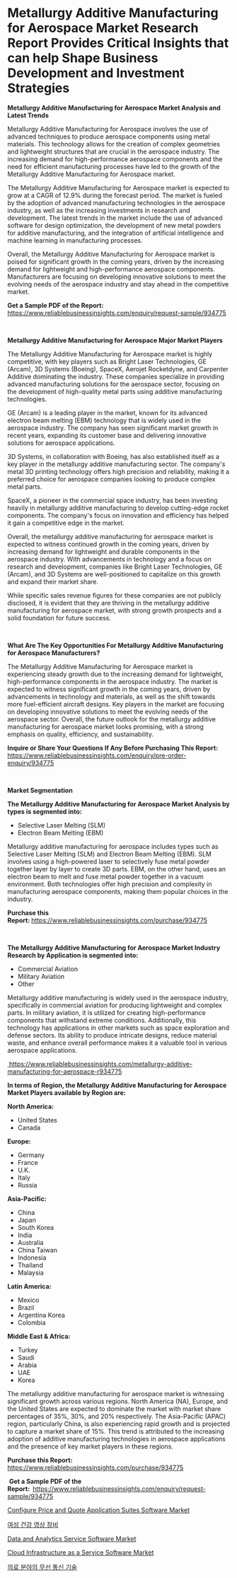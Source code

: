 <p><h1>Metallurgy Additive Manufacturing for Aerospace Market Research Report Provides Critical Insights that can help Shape Business Development and Investment Strategies</h1></p><p><strong>Metallurgy Additive Manufacturing for Aerospace Market Analysis and Latest Trends</strong></p>
<p><p>Metallurgy Additive Manufacturing for Aerospace involves the use of advanced techniques to produce aerospace components using metal materials. This technology allows for the creation of complex geometries and lightweight structures that are crucial in the aerospace industry. The increasing demand for high-performance aerospace components and the need for efficient manufacturing processes have led to the growth of the Metallurgy Additive Manufacturing for Aerospace market.</p><p>The Metallurgy Additive Manufacturing for Aerospace market is expected to grow at a CAGR of 12.9% during the forecast period. The market is fueled by the adoption of advanced manufacturing technologies in the aerospace industry, as well as the increasing investments in research and development. The latest trends in the market include the use of advanced software for design optimization, the development of new metal powders for additive manufacturing, and the integration of artificial intelligence and machine learning in manufacturing processes.</p><p>Overall, the Metallurgy Additive Manufacturing for Aerospace market is poised for significant growth in the coming years, driven by the increasing demand for lightweight and high-performance aerospace components. Manufacturers are focusing on developing innovative solutions to meet the evolving needs of the aerospace industry and stay ahead in the competitive market.</p></p>
<p><strong>Get a Sample PDF of the Report:&nbsp;</strong> <a href="https://www.reliablebusinessinsights.com/enquiry/request-sample/934775">https://www.reliablebusinessinsights.com/enquiry/request-sample/934775</a></p>
<p>&nbsp;</p>
<p><strong>Metallurgy Additive Manufacturing for Aerospace Major Market Players</strong></p>
<p><p>The Metallurgy Additive Manufacturing for Aerospace market is highly competitive, with key players such as Bright Laser Technologies, GE (Arcam), 3D Systems (Boeing), SpaceX, Aerojet Rocketdyne, and Carpenter Additive dominating the industry. These companies specialize in providing advanced manufacturing solutions for the aerospace sector, focusing on the development of high-quality metal parts using additive manufacturing technologies.</p><p>GE (Arcam) is a leading player in the market, known for its advanced electron beam melting (EBM) technology that is widely used in the aerospace industry. The company has seen significant market growth in recent years, expanding its customer base and delivering innovative solutions for aerospace applications.</p><p>3D Systems, in collaboration with Boeing, has also established itself as a key player in the metallurgy additive manufacturing sector. The company's metal 3D printing technology offers high precision and reliability, making it a preferred choice for aerospace companies looking to produce complex metal parts.</p><p>SpaceX, a pioneer in the commercial space industry, has been investing heavily in metallurgy additive manufacturing to develop cutting-edge rocket components. The company's focus on innovation and efficiency has helped it gain a competitive edge in the market.</p><p>Overall, the metallurgy additive manufacturing for aerospace market is expected to witness continued growth in the coming years, driven by increasing demand for lightweight and durable components in the aerospace industry. With advancements in technology and a focus on research and development, companies like Bright Laser Technologies, GE (Arcam), and 3D Systems are well-positioned to capitalize on this growth and expand their market share.</p><p>While specific sales revenue figures for these companies are not publicly disclosed, it is evident that they are thriving in the metallurgy additive manufacturing for aerospace market, with strong growth prospects and a solid foundation for future success.</p></p>
<p>&nbsp;</p>
<p><strong>What Are The Key Opportunities For Metallurgy Additive Manufacturing for Aerospace Manufacturers?</strong></p>
<p><p>The Metallurgy Additive Manufacturing for Aerospace market is experiencing steady growth due to the increasing demand for lightweight, high-performance components in the aerospace industry. The market is expected to witness significant growth in the coming years, driven by advancements in technology and materials, as well as the shift towards more fuel-efficient aircraft designs. Key players in the market are focusing on developing innovative solutions to meet the evolving needs of the aerospace sector. Overall, the future outlook for the metallurgy additive manufacturing for aerospace market looks promising, with a strong emphasis on quality, efficiency, and sustainability.</p></p>
<p><strong>Inquire or Share Your Questions If Any Before Purchasing This Report:</strong> <a href="https://www.reliablebusinessinsights.com/enquiry/pre-order-enquiry/934775">https://www.reliablebusinessinsights.com/enquiry/pre-order-enquiry/934775</a></p>
<p>&nbsp;</p>
<p><strong>Market Segmentation</strong></p>
<p><strong>The Metallurgy Additive Manufacturing for Aerospace Market Analysis by types is segmented into:</strong></p>
<p><ul><li>Selective Laser Melting (SLM)</li><li>Electron Beam Melting (EBM)</li></ul></p>
<p><p>Metallurgy additive manufacturing for aerospace includes types such as Selective Laser Melting (SLM) and Electron Beam Melting (EBM). SLM involves using a high-powered laser to selectively fuse metal powder together layer by layer to create 3D parts. EBM, on the other hand, uses an electron beam to melt and fuse metal powder together in a vacuum environment. Both technologies offer high precision and complexity in manufacturing aerospace components, making them popular choices in the industry.</p></p>
<p><strong>Purchase this Report:&nbsp;</strong><a href="https://www.reliablebusinessinsights.com/purchase/934775">https://www.reliablebusinessinsights.com/purchase/934775</a></p>
<p>&nbsp;</p>
<p><strong>The Metallurgy Additive Manufacturing for Aerospace Market Industry Research by Application is segmented into:</strong></p>
<p><ul><li>Commercial Aviation</li><li>Military Aviation</li><li>Other</li></ul></p>
<p><p>Metallurgy additive manufacturing is widely used in the aerospace industry, specifically in commercial aviation for producing lightweight and complex parts. In military aviation, it is utilized for creating high-performance components that withstand extreme conditions. Additionally, this technology has applications in other markets such as space exploration and defense sectors. Its ability to produce intricate designs, reduce material waste, and enhance overall performance makes it a valuable tool in various aerospace applications.</p></p>
<p><a href="https://www.reliablebusinessinsights.com/metallurgy-additive-manufacturing-for-aerospace-r934775">&nbsp;https://www.reliablebusinessinsights.com/metallurgy-additive-manufacturing-for-aerospace-r934775</a></p>
<p><strong>In terms of Region, the Metallurgy Additive Manufacturing for Aerospace Market Players available by Region are:</strong></p>
<p>
    <p> <strong> North America: </strong>
        <ul>
            <li>United States</li>
            <li>Canada</li>
        </ul>
        </p> 
    <p> <strong> Europe: </strong>
        <ul>
            <li>Germany</li>
            <li>France</li>
            <li>U.K.</li>
            <li>Italy</li>
            <li>Russia</li>
        </ul>
        </p> 
    <p> <strong> Asia-Pacific: </strong>
        <ul>
            <li>China</li>
            <li>Japan</li>
            <li>South Korea</li>
            <li>India</li>
            <li>Australia</li>
            <li>China Taiwan</li>
            <li>Indonesia</li>
            <li>Thailand</li>
            <li>Malaysia</li>
        </ul>
        </p> 
    <p> <strong> Latin America: </strong>
        <ul>
            <li>Mexico</li>
            <li>Brazil</li>
            <li>Argentina Korea</li>
            <li>Colombia</li>
        </ul>
        </p> 
    <p> <strong> Middle East & Africa: </strong>
        <ul>
            <li>Turkey</li>
            <li>Saudi</li>
            <li>Arabia</li>
            <li>UAE</li>
            <li>Korea</li>
        </ul>
    </p>
    </p>
<p><p>The metallurgy additive manufacturing for aerospace market is witnessing significant growth across various regions. North America (NA), Europe, and the United States are expected to dominate the market with market share percentages of 35%, 30%, and 20% respectively. The Asia-Pacific (APAC) region, particularly China, is also experiencing rapid growth and is projected to capture a market share of 15%. This trend is attributed to the increasing adoption of additive manufacturing technologies in aerospace applications and the presence of key market players in these regions.</p></p>
<p><strong>Purchase this Report: </strong><a href="https://www.reliablebusinessinsights.com/purchase/934775">https://www.reliablebusinessinsights.com/purchase/934775</a></p>
<p>&nbsp;<strong>Get a Sample PDF of the Report:&nbsp;&nbsp;</strong><a href="https://www.reliablebusinessinsights.com/enquiry/request-sample/934775">https://www.reliablebusinessinsights.com/enquiry/request-sample/934775</a></p>
<p><strong></strong></p>
<p><p><a href="https://github.com/philipWlf74/Market-Research-Report-List-1/blob/main/configure-price-and-quote-application-suites-software-market.md">Configure Price and Quote Application Suites Software Market</a></p><p><a href="https://github.com/plelbej847484502/Market-Research-Report-List-4/blob/main/888676982190.md">여성 건강 영상 장비</a></p><p><a href="https://github.com/topanyudistiraadinugraha/Market-Research-Report-List-1/blob/main/data-and-analytics-service-software-market.md">Data and Analytics Service Software Market</a></p><p><a href="https://github.com/jackPeters644/Market-Research-Report-List-1/blob/main/cloud-infrastructure-as-a-service-software-market.md">Cloud Infrastructure as a Service Software Market</a></p><p><a href="https://github.com/vseigx30c9a1j/Market-Research-Report-List-4/blob/main/289438382191.md">의료 분야의 무선 통신 기술</a></p></p>